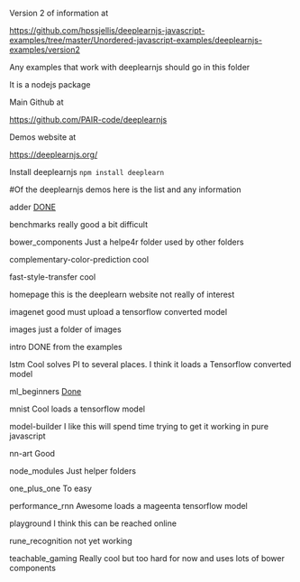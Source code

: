 Version 2 of information at 

https://github.com/hpssjellis/deeplearnjs-javascript-examples/tree/master/Unordered-javascript-examples/deeplearnjs-examples/version2





Any examples that work with deeplearnjs should go in this folder

It is a nodejs package

Main Github at 

https://github.com/PAIR-code/deeplearnjs


Demos website at

https://deeplearnjs.org/



Install deeplearnjs 
```npm install deeplearn```






#Of the deeplearnjs demos here is the list and any information

adder     [DONE](https://hpssjellis.github.io/deeplearnjs-javascript-examples/example01.html)



benchmarks   really good a bit difficult

bower_components   Just a helpe4r folder used by other folders


complementary-color-prediction   cool

fast-style-transfer   cool

homepage   this is the deeplearn website not really of interest


imagenet    good must upload a tensorflow converted model


images    just a folder of images


intro     DONE from the examples


lstm    Cool solves PI to several places. I think it loads a Tensorflow converted model

ml_beginners   [Done](https://hpssjellis.github.io/deeplearnjs-javascript-examples/example02.html)

mnist     Cool loads a tensorflow model

model-builder    I like this will spend time trying to get it working in pure javascript


nn-art   Good



node_modules Just helper folders


one_plus_one   To easy


performance_rnn Awesome loads a mageenta tensorflow model




playground    I think this can be reached online




rune_recognition   not yet working




teachable_gaming    Really cool but too hard for now and uses lots of bower components












